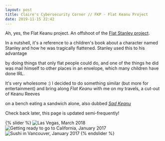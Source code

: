 ```yaml
---
layout: post
title: Claire's Cybersecurity Corner // FKP - Flat Keanu Project 
date: 2019-11-15 22:42
---
```

  Ah, yes, the Flat Keanu project. An offshoot of the <a href="https://en.wikipedia.org/wiki/Flat_Stanley">Flat Stanley project</a>.
  
  In a nutshell, it's a reference to a children's book about a character named Stanley and how he was tragically flattened. Stanley used this to his advantage

  by doing things that only flat people could do, and one of the things he did was mail himself to other places in an envelope, which many children have done IRL.

  It's very wholesome :) I decided to do something similar (but more for entertainment) and bring along *Flat Keanu* with me on my travels, a cut-out of Keanu Reeves 

  on a bench eating a sandwich alone, also dubbed <a href="https://knowyourmeme.com/memes/sad-keanu">*Sad Keanu*</a>

  Check back later, this page is updated semi-frequently! 
  
{% slider %}
  ![Las Vegas, March 2018](../assets/fkp/IMG_201803.JPG)
  ![Getting ready to go to California, January 2017](../assets/fkp/IMG_20170116_123330.JPG)
  ![Sushi in Vancouver, January 2017](../assets/fkp/IMG_20170116_212756.jpg)
{% endslider %}